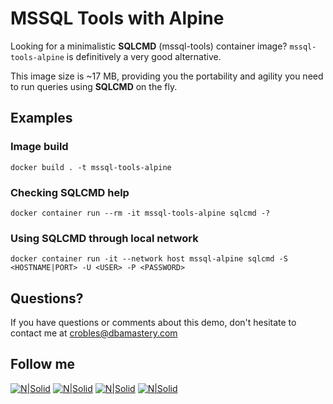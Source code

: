 # MSSQL Tools with Alpine

Looking for a minimalistic **SQLCMD** (mssql-tools) container image? ```mssql-tools-alpine``` is definitively a very good alternative.

This image size is ~17 MB, providing you the portability and agility you need to run queries using **SQLCMD** on the fly.

## Examples

### Image build
```docker
docker build . -t mssql-tools-alpine
````

### Checking SQLCMD help
```docker
docker container run --rm -it mssql-tools-alpine sqlcmd -?
```

### Using SQLCMD through local network
```docker
docker container run -it --network host mssql-alpine sqlcmd -S <HOSTNAME|PORT> -U <USER> -P <PASSWORD>
```

## Questions?
If you have questions or comments about this demo, don't hesitate to contact me at <crobles@dbamastery.com>

## Follow me
[![N|Solid](http://dbamastery.com/wp-content/uploads/2018/08/if_twitter_circle_color_107170.png)](https://twitter.com/dbamastery) [![N|Solid](http://dbamastery.com/wp-content/uploads/2018/08/if_github_circle_black_107161.png)](https://github.com/dbamaster) [![N|Solid](http://dbamastery.com/wp-content/uploads/2018/08/if_linkedin_circle_color_107178.png)](https://www.linkedin.com/in/croblesdba/) [![N|Solid](http://dbamastery.com/wp-content/uploads/2018/08/if_browser_1055104.png)](http://dbamastery.com/)

